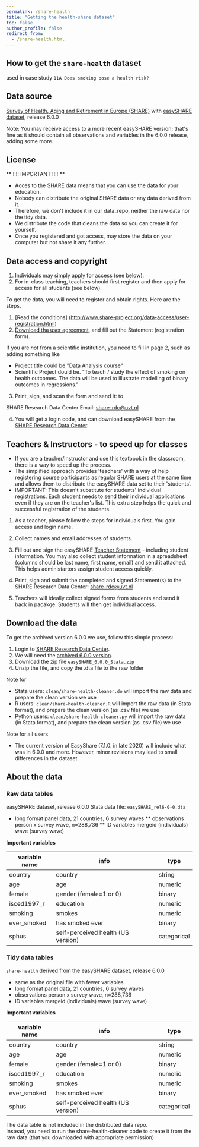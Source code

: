 ```yaml
---
permalink: /share-health
title: "Getting the health-share dataset"
toc: false
author_profile: false
redirect_from:
  - /share-health.html
---
```



## How to get the `share-health` dataset

used in case study `11A Does smoking pose a health risk?`


## Data source

[Survey of Health, Aging and Retirement in Europe (SHARE)](http://www.share-project.org/home0.html) with [easySHARE dataset](http://www.share-project.org/special-data-sets/easyshare.html), release 6.0.0

Note: You may receive access to a more recent easySHARE version; that's fine as it should contain all observations and variables in the 6.0.0 release, adding some more.

## License

** !!!! IMPORTANT !!!! **
* Acces to the SHARE data means that you can use the data for your education. 
* Nobody can distribute the original SHARE data or any data derived from it.
* Therefore, we don't include it in our data_repo, neither the raw data nor the tidy data.
* We distribute the code that cleans the data so you can create it for yourself.
* Once you registered and got access,  may store the data on your computer but not share it any further. 

## Data access and copyright 

1. Individuals may simply apply for access (see below).  
2. For in-class teaching, teachers should first register and then apply for access for all students (see below).

To get the data, you will need to register and obtain rights. Here are the steps. 

1. [Read the conditions] (http://www.share-project.org/data-access/user-registration.html)
2. [Download tha user agreement](http://www.share-project.org/fileadmin/pdf_documentation/SHARE_Data_Statement.pdf), and fill out the Statement (registration form).

If you are *not* from a scientific institution, you need to fill in page 2, such as adding something like
* Project title could be "Data Analysis course"
* Scientific Project dould be. "To teach / study the effect of smoking on health outcomes. The data will be used to illustrate modelling of binary outcomes in regressions."  

3. Print, sign, and scan the form and send it: to 

SHARE Research Data Center
Email:  share-rdc@uvt.nl

4. You will get a login code, and can download easySHARE from the [SHARE Research Data Center](https://releases.sharedataportal.eu/users/login). 

## Teachers & Instructors - to speed up for classes

* If you are a teacher/instructor and use this textbook in the classroom, there is a way to speed up the process. 
* The simplified approach provides 'teachers' with a way of help registering course participants as regular SHARE users at the same time and allows them to distribute the easySHARE data set to their 'students'. 
* IMPORTANT: This doesn't substitute for students' individual registrations. Each student needs to send their individual applications even if they are on the teacher's list. This extra step helps the quick and successful registration of the students.


1. As a teacher, please follow the steps for individuals first. You gain access and login name. 
2. Collect names and email addresses of students. 
3. Fill out and sign the easySHARE [Teacher Statement](http://www.share-project.org/fileadmin/pdf_documentation/easySHARE_Teacher_Statement.pdf) - including student information. 
You may also collect student information in a spreadsheet (columns should be last name, first name, email) and send it attached. This helps administartors assign student access quickly. 
    
4. Print, sign and submit the completed and signed Statement(s) to the SHARE Research Data Center: share-rdc@uvt.nl

5. Teachers will ideally collect signed forms from students  and send it back in pacakge. Students will then get individual access. 

## Download the data

To get the archived version 6.0.0 we use, follow this simple process:

1. Login to  [SHARE Research Data Center](https://releases.sharedataportal.eu/users/login). 
2. We will need the [archived 6.0.0 version](https://releases.sharedataportal.eu/releases?show_archived=1).
3. Download the zip file `easySHARE_6.0.0_Stata.zip` 
4. Unzip the file, and copy the .dta file to the raw folder

Note for
* Stata users: `clean/share-health-cleaner.do` will import the raw data and prepare the clean version we use
* R users: `clean/share-health-cleaner.R` will import the raw data (in Stata format), and prepare the clean version (as .csv file) we use
* Python users: `clean/share-health-cleaner.py` will import the raw data (in Stata format), and prepare the clean version (as .csv file) we use

Note for all users
* The current version of EasyShare (7.1.0. in late 2020) will include what was in 6.0.0 and more. However, minor revisions may lead to small differences in the dataset. 

## About the data

### Raw data tables

easySHARE dataset, release 6.0.0
Stata data file: `easySHARE_rel6-0-0.dta`
* long format panel data, 21 countries, 6 survey waves
** observations person x survey wave, n=288,736
** ID variables mergeid (individuals) wave (survey wave)

**Important variables**   

| variable name 	| info    	| type   	|
|---------------	|-----------------------	|--------	|
| country       	| country 	              | string 	|
| age       	| age 	              | numeric 	|
| female        	| gender (female=1 or 0) 	|   binary     	|
|    isced1997_r     	| education 	|   numeric     	|
|   smoking      	|  smokes	|   numeric     	|
|   ever_smoked      	| has smoked ever 	|  binary     	|
|  sphus       	|  self-perceived health (US version)	|  categorical     	|



### Tidy data tables

`share-health` derived from the easySHARE dataset, release 6.0.0  
* same as the original file with fewer variables  
* long format panel data, 21 countries, 6 survey waves
* observations person x survey wave, n=288,736
* ID variables mergeid (individuals) wave (survey wave)


**Important variables**   

| variable name 	| info    	| type   	|
|---------------	|-----------------------	|--------	|
| country       	| country 	              | string 	|
| age       	| age 	              | numeric 	|
| female        	| gender (female=1 or 0) 	|   binary     	|
|    isced1997_r     	| education 	|   numeric     	|
|   smoking      	|  smokes	|   numeric     	|
|   ever_smoked      	| has smoked ever 	|  binary     	|
|  sphus       	|  self-perceived health (US version)	|  categorical     	|

The data table is not included in the distributed data repo.  
Instead, you need to run the share-health-cleaner code to create it from the raw data (that you downloaded with appropriate permission)




